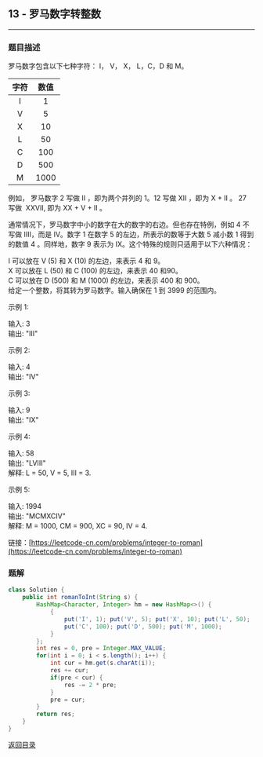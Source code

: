 ## **13 - 罗马数字转整数**
--------------------------

### **题目描述**
罗马数字包含以下七种字符： I， V， X， L，C，D 和 M。

字符|数值
:-:|:-:  
I|1  
V|5  
X|10  
L|50  
C|100  
D|500  
M|1000  

例如， 罗马数字 2 写做 II ，即为两个并列的 1。12 写做 XII ，即为 X + II 。 27 写做  XXVII, 即为 XX + V + II 。

通常情况下，罗马数字中小的数字在大的数字的右边。但也存在特例，例如 4 不写做 IIII，而是 IV。数字 1 在数字 5 的左边，所表示的数等于大数 5 减小数 1 得到的数值 4 。同样地，数字 9 表示为 IX。这个特殊的规则只适用于以下六种情况：

I 可以放在 V (5) 和 X (10) 的左边，来表示 4 和 9。  
X 可以放在 L (50) 和 C (100) 的左边，来表示 40 和90。     
C 可以放在 D (500) 和 M (1000) 的左边，来表示 400 和 900。  
给定一个整数，将其转为罗马数字。输入确保在 1 到 3999 的范围内。

示例 1:

输入: 3  
输出: "III"  

示例 2:

输入: 4  
输出: "IV"  

示例 3:

输入: 9  
输出: "IX"  

示例 4:

输入: 58  
输出: "LVIII"  
解释: L = 50, V = 5, III = 3.  

示例 5:

输入: 1994  
输出: "MCMXCIV"  
解释: M = 1000, CM = 900, XC = 90, IV = 4.


链接：[https://leetcode-cn.com/problems/integer-to-roman](https://leetcode-cn.com/problems/integer-to-roman)


### **题解**
``` java
class Solution {
    public int romanToInt(String s) {
        HashMap<Character, Integer> hm = new HashMap<>() {
            {
                put('I', 1); put('V', 5); put('X', 10); put('L', 50);
                put('C', 100); put('D', 500); put('M', 1000);
            }
        };
        int res = 0, pre = Integer.MAX_VALUE;
        for(int i = 0; i < s.length(); i++) {
            int cur = hm.get(s.charAt(i));
            res += cur;
            if(pre < cur) {
                res -= 2 * pre;
            }
            pre = cur;
        }
        return res;
    }
}
```


[返回目录](https://maxwell-l.github.io/WriteSomething/something/leetcode)